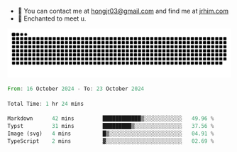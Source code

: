- 📧 You can contact me at hongjr03@gmail.com and find me at [jrhim.com](https://jrhim.com/)
- 💜 Enchanted to meet u.

![snake_animation](https://raw.githubusercontent.com/hongjr03/hongjr03/output/github-contribution-grid-snake.svg)

<!--START_SECTION:waka-->

```rust
From: 16 October 2024 - To: 23 October 2024

Total Time: 1 hr 24 mins

Markdown      42 mins         ████████████▒░░░░░░░░░░░░   49.96 %
Typst         31 mins         █████████▒░░░░░░░░░░░░░░░   37.56 %
Image (svg)   4 mins          █▒░░░░░░░░░░░░░░░░░░░░░░░   04.91 %
TypeScript    2 mins          ▓░░░░░░░░░░░░░░░░░░░░░░░░   02.69 %
```

<!--END_SECTION:waka-->
